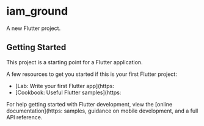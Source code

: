 # iam_ground

A new Flutter project.

## Getting Started

This project is a starting point for a Flutter application.

A few resources to get you started if this is your first Flutter project:

- [Lab: Write your first Flutter app](https: 
- [Cookbook: Useful Flutter samples](https: 

For help getting started with Flutter development, view the
[online documentation](https: 
samples, guidance on mobile development, and a full API reference.
